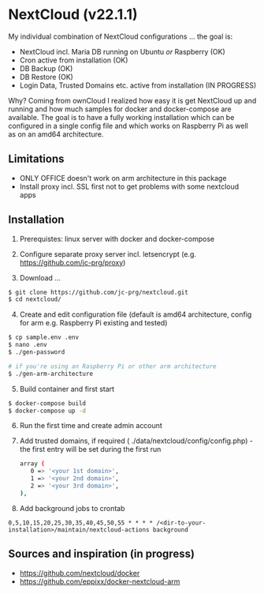 # NextCloud (v22.1.1)

My individual combination of NextCloud configurations ... the goal is:

* NextCloud incl. Maria DB running on Ubuntu _or_ Raspberry (OK)
* Cron active from installation (OK)
* DB Backup (OK)
* DB Restore (OK)
* Login Data, Trusted Domains etc. active from installation (IN PROGRESS)

Why? Coming from ownCloud I realized how easy it is get NextCloud up and running and how much samples for docker and docker-compose are available.
The goal is to have a fully working installation which can be configured in a single config file and which works on Raspberry Pi as well as on an amd64 architecture.

## Limitations

* ONLY OFFICE doesn't work on arm architecture in this package
* Install proxy incl. SSL first not to get problems with some nextcloud apps

## Installation

1. Prerequistes: linux server with docker and docker-compose

2. Configure separate proxy server incl. letsencrypt (e.g. https://github.com/jc-prg/proxy)

3. Download ...

```bash
$ git clone https://github.com/jc-prg/nextcloud.git
$ cd nextcloud/
```

4. Create and edit configuration file (default is amd64 architecture, config for arm e.g. Raspberry Pi existing and tested)

```bash
$ cp sample.env .env
$ nano .env
$ ./gen-password

# if you're using an Raspberry Pi or other arm architecture
$ ./gen-arm-architecture 
```

5. Build container and first start

```bash
$ docker-compose build
$ docker-compose up -d
```

6. Run the first time and create admin account

7. Add trusted domains, if required ( ./data/nextcloud/config/config.php) - the first entry will be set during the first run
    ```bash
    array (
       0 => '<your 1st domain>',
       1 => '<your 2nd domain>',
       2 => '<your 3rd domain>',
    ),
    ```
8. Add background jobs to crontab
```
0,5,10,15,20,25,30,35,40,45,50,55 * * * * /<dir-to-your-installation>/maintain/nextcloud-actions background
```

## Sources and inspiration (in progress)

* https://github.com/nextcloud/docker
* https://github.com/eppixx/docker-nextcloud-arm

